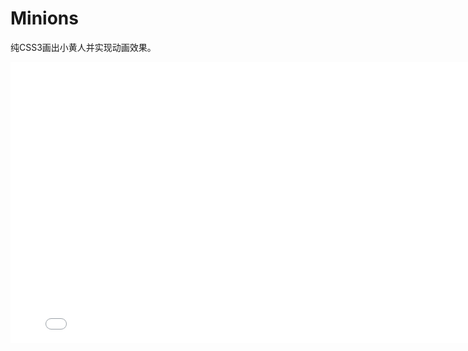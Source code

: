 # Minions

纯CSS3画出小黄人并实现动画效果。

<iframe 
    height=450 
    width=800 
    src="./minions.html" 
    frameborder=0 
    allowfullscreen>
</iframe>
